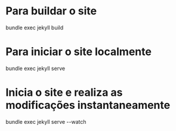 # Para buildar o site
bundle exec jekyll build

# Para iniciar o site localmente
bundle exec jekyll serve

# Inicia o site e realiza as modificações instantaneamente
bundle exec jekyll serve --watch